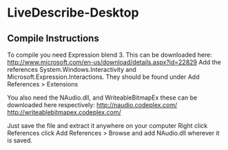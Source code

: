 LiveDescribe-Desktop
====================

Compile Instructions
--------------------

To compile you need Expression blend 3. This can be downloaded here:
http://www.microsoft.com/en-us/download/details.aspx?id=22829
Add the references System.Windows.Interactivity and Microsoft.Expression.Interactions.
They should be found under Add References > Extensions

You also need the NAudio.dll, and WriteableBitmapEx these can be downloaded here respectively:
http://naudio.codeplex.com/
http://writeablebitmapex.codeplex.com/

Just save the file and extract it anywhere on your computer Right click References
click Add References > Browse and add NAudio.dll wherever it is saved.
